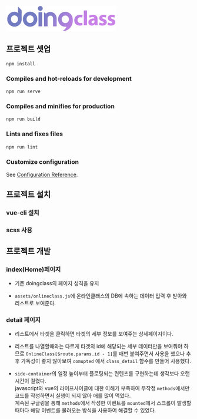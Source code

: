 <img src="/src/assets/imgs/logo_color.png" width="300">

## 프로젝트 셋업

```
npm install
```

### Compiles and hot-reloads for development

```
npm run serve
```

### Compiles and minifies for production

```
npm run build
```

### Lints and fixes files

```
npm run lint
```

### Customize configuration

See [Configuration Reference](https://cli.vuejs.org/config/).


## 프로젝트 설치
### vue-cli 설치
### scss 사용


## 프로젝트 개발

### index(Home)페이지
- 기존 doingclass의 페이지 성격을 유지

- `assets/onlineclass.js`에 온라인클래스의 DB에 속하는 데이터 입력 후 받아와 리스트로 보여준다.

### detail 페이지
- 리스트에서 타겟을 클릭하면 타겟의 세부 정보를 보여주는 상세페이지이다.

- 리스트를 나열할때와는 다르게 타겟의 id에 해당되는 세부 데이터만을 보여줘야 하므로 `OnlineClass[$route.params.id - 1]`를 매번 붙여주면서 사용을 했으나 추 후 가독성이 좋지 않아보여 `comupted` 에서 `class_detail` 함수를 만들어 사용했다.

- `side-container`의 일정 높이부터 플로팅되는 컨텐츠를 구현하는데 생각보다 오랜 시간이 걸렸다.  
javascript와 vue의 라이프사이클에 대한 이해가 부족하여 무작정 `methods`에서만 코드를 작성하면서 실행이 되지 않아 애를 많이 먹었다.  
계속된 구글링을 통해 `methods`에서 작성한 이벤트를 `mounted`에서 스크롤이 발생할때마다 해당 이벤트를 불러오는 방식을 사용하여 해결할 수 있었다.  

